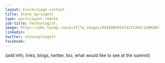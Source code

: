 ```yaml
---
layout: blocks/page-content
title: Steve Springett
type: participant-remote
job-title: Technologist,
image: https://pbs.twimg.com/profile_images/842890591474274304/2q9KX0nl_400x400.jpg
linkedin:
twitter: stevespringett
facebook:
---
```


(add info, links, blogs, twitter, bio, what would like to see at the summit)
